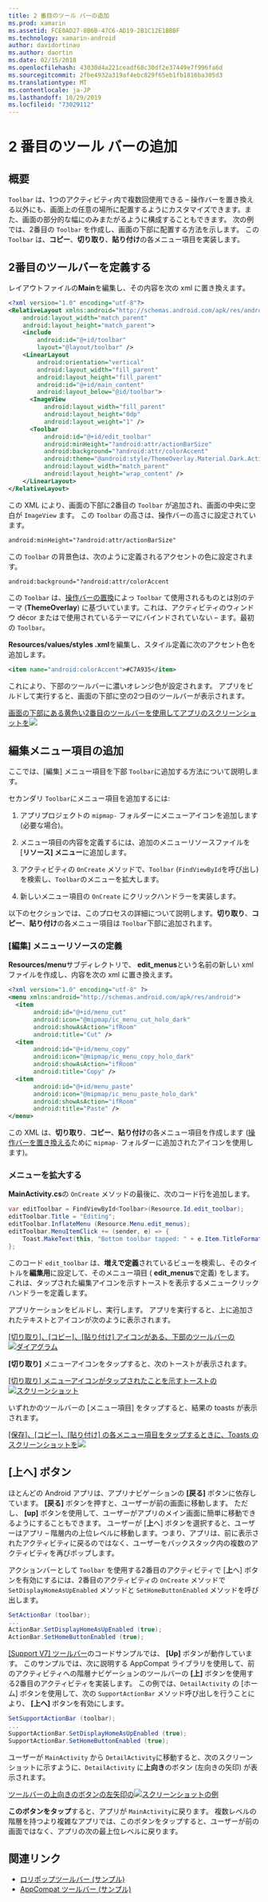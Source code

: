 ```yaml
---
title: 2 番目のツール バーの追加
ms.prod: xamarin
ms.assetid: FCE0AD27-8B6B-47C6-AD19-2B1C12E1BBBF
ms.technology: xamarin-android
author: davidortinau
ms.author: daortin
ms.date: 02/15/2018
ms.openlocfilehash: 43030d4a221ceadf68c30df2e37449e7f996fa6d
ms.sourcegitcommit: 2fbe4932a319af4ebc829f65eb1fb1816ba305d3
ms.translationtype: MT
ms.contentlocale: ja-JP
ms.lasthandoff: 10/29/2019
ms.locfileid: "73029112"
---
```

# <a name="adding-a-second-toolbar"></a>2 番目のツール バーの追加

## <a name="overview"></a>概要 

`Toolbar` は、1つのアクティビティ内で複数回使用できる &ndash; 操作バーを置き換える以外にも、画面上の任意の場所に配置するようにカスタマイズできます。また、画面の部分的な幅にのみまたがるように構成することもできます。 次の例では、2番目の `Toolbar` を作成し、画面の下部に配置する方法を示します。 この `Toolbar` は、**コピー**、**切り取り**、**貼り付け**の各メニュー項目を実装します。 

## <a name="define-the-second-toolbar"></a>2番目のツールバーを定義する 

レイアウトファイルの**Main**を編集し、その内容を次の xml に置き換えます。

```xml
<?xml version="1.0" encoding="utf-8"?>
<RelativeLayout xmlns:android="http://schemas.android.com/apk/res/android"
    android:layout_width="match_parent"
    android:layout_height="match_parent">
    <include
        android:id="@+id/toolbar"
        layout="@layout/toolbar" />
    <LinearLayout
        android:orientation="vertical"
        android:layout_width="fill_parent"
        android:layout_height="fill_parent"
        android:id="@+id/main_content"
        android:layout_below="@id/toolbar">
      <ImageView
          android:layout_width="fill_parent"
          android:layout_height="0dp"
          android:layout_weight="1" />
      <Toolbar
          android:id="@+id/edit_toolbar"
          android:minHeight="?android:attr/actionBarSize"
          android:background="?android:attr/colorAccent"
          android:theme="@android:style/ThemeOverlay.Material.Dark.ActionBar"
          android:layout_width="match_parent"
          android:layout_height="wrap_content" />
    </LinearLayout>
</RelativeLayout>
```

この XML により、画面の下部に2番目の `Toolbar` が追加され、画面の中央に空白が `ImageView` ます。 この `Toolbar` の高さは、操作バーの高さに設定されています。 

```xml
android:minHeight="?android:attr/actionBarSize"
```

この `Toolbar` の背景色は、次のように定義されるアクセントの色に設定されます。

```xml
android:background="?android:attr/colorAccent
```

この `Toolbar` は、[操作バーの置換](~/android/user-interface/controls/tool-bar/replacing-the-action-bar.md)によっ `Toolbar` て使用されるものとは別のテーマ (**ThemeOverlay**) に基づいています。これは、アクティビティのウィンドウ décor またはで使用されているテーマにバインドされていない &ndash; ます。最初の `Toolbar`。

**Resources/values/styles .xml**を編集し、スタイル定義に次のアクセント色を追加します。 

```xml
<item name="android:colorAccent">#C7A935</item>
```

これにより、下部のツールバーに濃いオレンジ色が設定されます。 アプリをビルドして実行すると、画面の下部に空の2つ目のツールバーが表示されます。 

[画面の下部にある黄色い2番目のツールバーを使用してアプリのスクリーンショットを![](adding-a-second-toolbar-images/01-second-toolbar-sml.png)](adding-a-second-toolbar-images/01-second-toolbar.png#lightbox)

## <a name="add-edit-menu-items"></a>編集メニュー項目の追加 

ここでは、[編集] メニュー項目を下部 `Toolbar`に追加する方法について説明します。 

セカンダリ `Toolbar`にメニュー項目を追加するには: 

1. アプリプロジェクトの `mipmap-` フォルダーにメニューアイコンを追加します (必要な場合)。

2. メニュー項目の内容を定義するには、追加のメニューリソースファイルを [**リソース] メニュー**に追加します。 

3. アクティビティの `OnCreate` メソッドで、`Toolbar` (`FindViewById`を呼び出し) を検索し、`Toolbar`のメニューを拡大します。

4. 新しいメニュー項目の `OnCreate` にクリックハンドラーを実装します。 

以下のセクションでは、このプロセスの詳細について説明します。**切り取り**、**コピー**、**貼り付け**の各メニュー項目は `Toolbar`下部に追加されます。 

### <a name="define-the-edit-menu-resource"></a>[編集] メニューリソースの定義

**Resources/menu**サブディレクトリで、 **edit_menus**という名前の新しい xml ファイルを作成し、内容を次の xml に置き換えます。

```xml
<?xml version="1.0" encoding="utf-8" ?>
<menu xmlns:android="http://schemas.android.com/apk/res/android">
  <item
       android:id="@+id/menu_cut"
       android:icon="@mipmap/ic_menu_cut_holo_dark"
       android:showAsAction="ifRoom"
       android:title="Cut" />
  <item
       android:id="@+id/menu_copy"
       android:icon="@mipmap/ic_menu_copy_holo_dark"
       android:showAsAction="ifRoom"
       android:title="Copy" />
  <item
       android:id="@+id/menu_paste"
       android:icon="@mipmap/ic_menu_paste_holo_dark"
       android:showAsAction="ifRoom"
       android:title="Paste" />
</menu>
```

この XML は、**切り取り**、**コピー**、**貼り付け**の各メニュー項目を作成します ([操作バーを置き換える](~/android/user-interface/controls/tool-bar/replacing-the-action-bar.md)ために `mipmap-` フォルダーに追加されたアイコンを使用します)。

### <a name="inflate-the-menus"></a>メニューを拡大する

**MainActivity.cs**の `OnCreate` メソッドの最後に、次のコード行を追加します。 

```csharp
var editToolbar = FindViewById<Toolbar>(Resource.Id.edit_toolbar);
editToolbar.Title = "Editing";
editToolbar.InflateMenu (Resource.Menu.edit_menus);
editToolbar.MenuItemClick += (sender, e) => {
    Toast.MakeText(this, "Bottom toolbar tapped: " + e.Item.TitleFormatted, ToastLength.Short).Show();
};
```

このコード `edit_toolbar` は、**増えで定義**されているビューを検索し、そのタイトルを**編集用**に設定して、そのメニュー項目 ( **edit_menus**で定義) をします。 これは、タップされた編集アイコンを示すトーストを表示するメニュークリックハンドラーを定義します。 

アプリケーションをビルドし、実行します。 アプリを実行すると、上に追加されたテキストとアイコンが次のように表示されます。 

[[切り取り]、[コピー]、[貼り付け] アイコンがある、下部のツールバーの![ダイアグラム](adding-a-second-toolbar-images/02-bottom-toolbar-sml.png)](adding-a-second-toolbar-images/02-bottom-toolbar.png#lightbox)

**[切り取り]** メニューアイコンをタップすると、次のトーストが表示されます。 

[[切り取り] メニューアイコンがタップされたことを示すトーストの![スクリーンショット](adding-a-second-toolbar-images/03-bottom-tapped-sml.png)](adding-a-second-toolbar-images/03-bottom-tapped.png#lightbox)

いずれかのツールバーの [メニュー項目] をタップすると、結果の toasts が表示されます。 

[[保存]、[コピー]、[貼り付け] の各メニュー項目をタップするときに、Toasts のスクリーンショットを![](adding-a-second-toolbar-images/04-menu-action-sml.png)](adding-a-second-toolbar-images/04-menu-action.png#lightbox)

## <a name="the-up-button"></a>[上へ] ボタン 

ほとんどの Android アプリは、アプリナビゲーションの **[戻る]** ボタンに依存しています。 **[戻る]** ボタンを押すと、ユーザーが前の画面に移動します。
ただし、 **[up]** ボタンを使用して、ユーザーがアプリのメイン画面に簡単に移動できるようにすることもできます。 ユーザーが [**上**へ] ボタンを選択すると、ユーザーはアプリ &ndash; 階層内の上位レベルに移動します。つまり、アプリは、前に表示されたアクティビティに戻るのではなく、ユーザーをバックスタック内の複数のアクティビティを再びポップします。 

アクションバーとして `Toolbar` を使用する2番目のアクティビティで [**上**へ] ボタンを有効にするには、2番目のアクティビティの `OnCreate` メソッドで `SetDisplayHomeAsUpEnabled` メソッドと `SetHomeButtonEnabled` メソッドを呼び出します。

```csharp
SetActionBar (toolbar);
...
ActionBar.SetDisplayHomeAsUpEnabled (true);
ActionBar.SetHomeButtonEnabled (true);
```

[ [Support V7] ツールバー](https://docs.microsoft.com/samples/xamarin/monodroid-samples/supportv7-appcompat-toolbar)のコードサンプルでは、 **[Up]** ボタンが動作しています。 このサンプルでは、次に説明する AppCompat ライブラリを使用して、前のアクティビティへの階層ナビゲーションのツールバーの **[上]** ボタンを使用する2番目のアクティビティを実装します。 この例では、`DetailActivity` の [ホーム] ボタンを使用して、次の `SupportActionBar` メソッド呼び出しを行うことにより、 **[上へ]** ボタンを有効にします。 

```csharp
SetSupportActionBar (toolbar);
...
SupportActionBar.SetDisplayHomeAsUpEnabled (true);
SupportActionBar.SetHomeButtonEnabled (true);
```

ユーザーが `MainActivity` から `DetailActivity`に移動すると、次のスクリーンショットに示すように、`DetailActivity` に**上向き**のボタン (左向きの矢印) が表示されます。

[ツールバーの上向きのボタンの左矢印の![スクリーンショットの例](adding-a-second-toolbar-images/05-up-button-sml.png)](adding-a-second-toolbar-images/05-up-button.png#lightbox)

**このボタンをタップ**すると、アプリが `MainActivity`に戻ります。 複数レベルの階層を持つより複雑なアプリでは、このボタンをタップすると、ユーザーが前の画面ではなく、アプリの次の最上位レベルに戻ります。 

## <a name="related-links"></a>関連リンク

- [ロリポップツールバー (サンプル)](https://docs.microsoft.com/samples/xamarin/monodroid-samples/android50-toolbar)
- [AppCompat ツールバー (サンプル)](https://docs.microsoft.com/samples/xamarin/monodroid-samples/supportv7-appcompat-toolbar)
